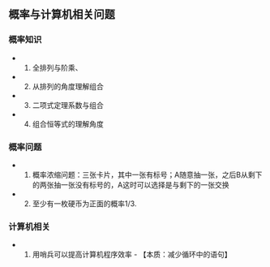 ##  概率与计算机相关问题

### 概率知识
- 1. 全排列与阶乘、
- 2. 从排列的角度理解组合
- 3. 二项式定理系数与组合
- 4. 组合恒等式的理解角度

### 概率问题
- 1. 概率浓缩问题：三张卡片，其中一张有标号；A随意抽一张，之后B从剩下的两张抽一张没有标号的，A这时可以选择是与剩下的一张交换
- 2. 至少有一枚硬币为正面的概率1/3.

### 计算机相关
- 1. 用哨兵可以提高计算机程序效率 - 【本质：减少循环中的语句】

